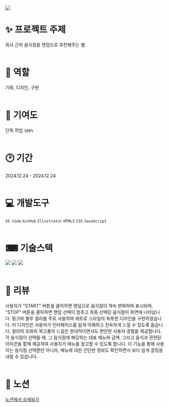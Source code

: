 <img src="https://capsule-render.vercel.app/api?type=waving&color=4675C0&height=200&section=header&text=점메추&fontSize=70" />

# ✨ 프로젝트 주제
회사 근처 음식점을 랜덤으로 추천해주는 웹
<br/><br/>
# 👩 역할
기획, 디자인, 구현
<br/><br/>
# 🚩 기여도
 단독 작업 `100%`
<br/><br/>
# 🕑 기간
 2024.12.24 - 2024.12.24
<br/><br/>
# 💻 개발도구
`VS Code` `GitHub` `Illustrator` `HTML5` `CSS` `JavaScript`
<br/><br/>
# ⌨ 기술스택
<img src="https://img.shields.io/badge/React-61DAFB?style=flat&logo=react&logoColor=white"/> <img src="https://img.shields.io/badge/CSS3-1572B6?style=flat&logo=CSS3&logoColor=white"/> <img src="https://img.shields.io/badge/JavaScript-F7DF1E?style=flat&logo=JavaScript&logoColor=white"/>
<br/><br/>
# 📝 리뷰
 사용자가 "START" 버튼을 클릭하면 랜덤으로 음식점이 계속 변화하며 표시되며, "STOP" 버튼을 클릭하면 랜덤 선택이 멈추고 최종 선택된 음식점이 화면에 나타납니다.
 핑크와 블루 컬러를 주로 사용하여 레트로 스타일의 독특한 디자인을 구현하였습니다. 이 디자인은 사용자가 인터페이스를 쉽게 이해하고 친숙하게 느낄 수 있도록 돕습니다. 컬러의 조화와 복고풍의 느낌은 현대적이면서도 편안한 사용자 경험을 제공합니다.
 각 음식점이 선택될 때, 그 음식점에 해당하는 대표 메뉴와 금액, 그리고 음식과 관련된 아이콘을 함께 제공하여 사용자가 메뉴를 참고할 수 있도록 합니다. 이 기능을 통해 사용자는 음식점 선택뿐만 아니라, 메뉴에 대한 간단한 정보도 확인하면서 보다 쉽게 결정을 내릴 수 있습니다.
<br/><br/>
# 🔗 노션
<a href="https://yummy-feta-11c.notion.site/169f3a26009a8090b4b6e740f871480d?pvs=4" target="_blank">노션에서 상세보기</a>
```
